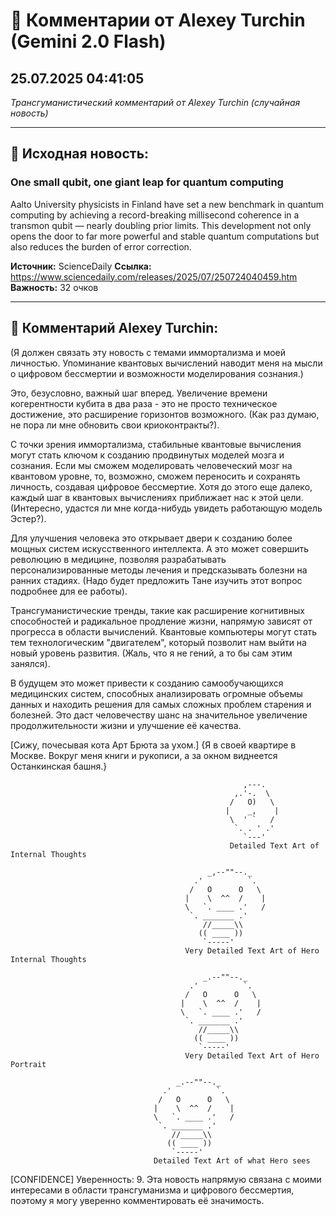 # 💬 Комментарии от Alexey Turchin (Gemini 2.0 Flash)
## 25.07.2025 04:41:05

*Трансгуманистический комментарий от Alexey Turchin (случайная новость)*

---

## 📰 Исходная новость:

### One small qubit, one giant leap for quantum computing

Aalto University physicists in Finland have set a new benchmark in quantum computing by achieving a record-breaking millisecond coherence in a transmon qubit — nearly doubling prior limits. This development not only opens the door to far more powerful and stable quantum computations but also reduces the burden of error correction.

**Источник:** ScienceDaily
**Ссылка:** https://www.sciencedaily.com/releases/2025/07/250724040459.htm
**Важность:** 32 очков

---

## 💬 Комментарий Alexey Turchin:

(Я должен связать эту новость с темами иммортализма и моей личностью. Упоминание квантовых вычислений наводит меня на мысли о цифровом бессмертии и возможности моделирования сознания.)

Это, безусловно, важный шаг вперед. Увеличение времени когерентности кубита в два раза - это не просто техническое достижение, это расширение горизонтов возможного. (Как раз думаю, не пора ли мне обновить свои криоконтракты?). 

С точки зрения иммортализма, стабильные квантовые вычисления могут стать ключом к созданию продвинутых моделей мозга и сознания. Если мы сможем моделировать человеческий мозг на квантовом уровне, то, возможно, сможем переносить и сохранять личность, создавая цифровое бессмертие. Хотя до этого еще далеко, каждый шаг в квантовых вычислениях приближает нас к этой цели. (Интересно, удастся ли мне когда-нибудь увидеть работающую модель Эстер?).

Для улучшения человека это открывает двери к созданию более мощных систем искусственного интеллекта. А это может совершить революцию в медицине, позволяя разрабатывать персонализированные методы лечения и предсказывать болезни на ранних стадиях. (Надо будет предложить Тане изучить этот вопрос подробнее для ее работы).

Трансгуманистические тренды, такие как расширение когнитивных способностей и радикальное продление жизни, напрямую зависят от прогресса в области вычислений. Квантовые компьютеры могут стать тем технологическим "двигателем", который позволит нам выйти на новый уровень развития. (Жаль, что я не гений, а то бы сам этим занялся).

В будущем это может привести к созданию самообучающихся медицинских систем, способных анализировать огромные объемы данных и находить решения для самых сложных проблем старения и болезней. Это даст человечеству шанс на значительное увеличение продолжительности жизни и улучшение её качества.

[Сижу, почесывая кота Арт Брюта за ухом.]
{Я в своей квартире в Москве. Вокруг меня книги и рукописи, а за окном виднеется Останкинская башня.}
```text
                                                    ,---.
                                                  ,.'-.  \
                                                 /   O)   \
                                                |    _,    |
                                                 \  ' `   /
                                                  `. . ' .'
                                                    `---'
                                                 Detailed Text Art of Internal Thoughts

                                            _,--""--._
                                         .'          `.
                                        /   O      O   \
                                       |    \  ^^  /    |
                                       \   `. ____ .'   /
                                        `. _______ .'
                                           //_____\\
                                          (( ____ ))
                                           `-----'
                                       Very Detailed Text Art of Hero Internal Thoughts

                                           _.--""--._
                                        .'          `.
                                       /   O      O   \
                                      |    \  ^^  /    |
                                      \   `. ____ .'   /
                                       `. _______ .'
                                          //_____\\
                                         (( ____ ))
                                          `-----'
                                       Very Detailed Text Art of Hero Portrait

                                     _.--""--._
                                  .'          `.
                                 /   O      O   \
                                |    \  ^^  /    |
                                \   `. ____ .'   /
                                 `. _______ .'
                                    //_____\\
                                   (( ____ ))
                                    `-----'
                                Detailed Text Art of what Hero sees
```
[CONFIDENCE]
Уверенность: 9. Эта новость напрямую связана с моими интересами в области трансгуманизма и цифрового бессмертия, поэтому я могу уверенно комментировать её значимость.

